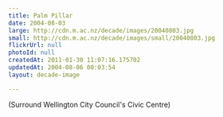 ```yaml
---
title: Palm Pillar
date: 2004-08-03
large: http://cdn.m.ac.nz/decade/images/20040803.jpg
small: http://cdn.m.ac.nz/decade/images/small/20040803.jpg
flickrUrl: null
photoId: null
createdAt: 2011-01-30 11:07:16.175702
updatedAt: 2004-08-06 00:03:54
layout: decade-image

---
```

(Surround Wellington City Council's Civic Centre)
